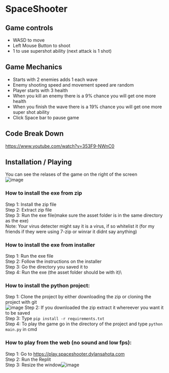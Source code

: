 # SpaceShooter

## Game controls

- WASD to move
- Left Mouse Button to shoot
- 1 to use supershot ability (next attack is 1 shot)

## Game Mechanics

- Starts with 2 enemies adds 1 each wave
- Enemy shooting speed and movement speed are random
- Player starts with 3 health
- When you kill an enemy there is a 9% chance you will get one more health
- When you finish the wave there is a 19% chance you will get one more super shot ability
- Click Space bar to pause game


## Code Break Down

https://www.youtube.com/watch?v=353F9-NWnC0

## Installation / Playing

You can see the relases of the game on the right of the screen\
![image](https://user-images.githubusercontent.com/76439712/149391812-341f124d-f11e-4912-8677-6dd1e1b0f3f8.png)

### **How to install the exe from zip**

Step 1: Install the zip file\
Step 2: Extract zip file\
Step 3: Run the exe file(make sure the asset folder is in the same directory as the exe)\
Note: Your virus detecter might say it is a virus, if so whitelist it (for my friends if they were using 7-zip or winrar it didnt say anything)

### **How to install the exe from installer**

Step 1: Run the exe file\
Step 2: Follow the instructions on the installer\
Step 3: Go the directory you saved it to\
Step 4: Run the exe (the asset folder should be with it)\

### **How to install the python project**:

Step 1: Clone the project by either downloading the zip or cloning the project with git\
![image](https://user-images.githubusercontent.com/76439712/148811525-093697d1-0005-48a2-9554-3ab65c30a7a2.png)
Step 2: If you downloaded the zip extract it whereever you want it to be saved\
Step 3: Type ```pip install -r requirements.txt```\
Step 4: To play the game go in the directory of the project and type ```python main.py``` in cmd


### **How to play from the web (no sound and low fps)**:

Step 1: Go to https://play.spaceshooter.dylansahota.com \
Step 2: Run the Replit\
Step 3: Resize the window![image](https://user-images.githubusercontent.com/76439712/148819398-696a3508-e7cc-4773-9f53-c1bbdb3690b8.png)

